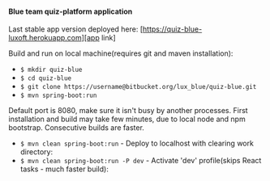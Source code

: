 #### Blue team quiz-platform application

Last stable app version deployed here: [https://quiz-blue-luxoft.herokuapp.com][app link]

Build and run on local machine(requires git and maven installation):
* `$ mkdir quiz-blue`  
* `$ cd quiz-blue`  
* `$ git clone https://username@bitbucket.org/lux_blue/quiz-blue.git`  
* `$ mvn spring-boot:run`

Default port is 8080, make sure it isn't busy by another processes.
First installation and build may take few minutes, due to local node and npm bootstrap. Consecutive builds are faster. 

* `$ mvn clean spring-boot:run` - Deploy to localhost with clearing work directory:   
* `$ mvn clean spring-boot:run -P dev` - Activate 'dev' profile(skips React tasks - much faster build): 


[app link]: https://quiz-blue-luxoft.herokuapp.com 